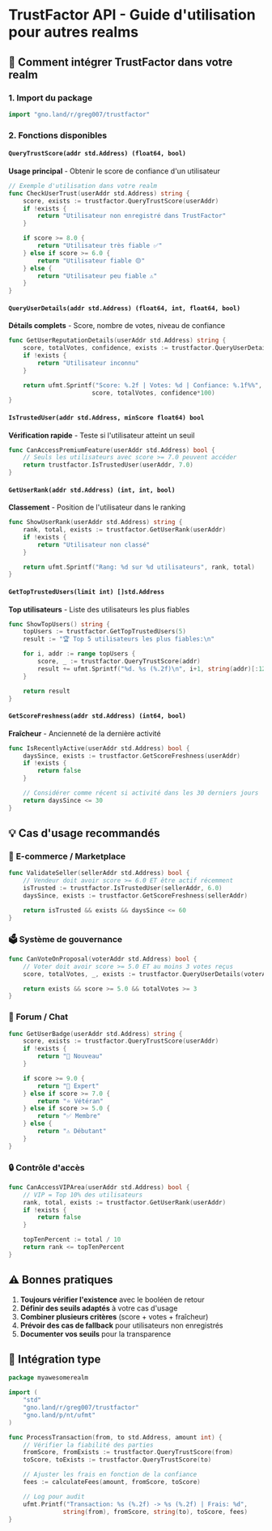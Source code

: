 # TrustFactor API - Guide d'utilisation pour autres realms

## 🚀 Comment intégrer TrustFactor dans votre realm

### 1. Import du package
```go
import "gno.land/r/greg007/trustfactor"
```

### 2. Fonctions disponibles

#### `QueryTrustScore(addr std.Address) (float64, bool)`
**Usage principal** - Obtenir le score de confiance d'un utilisateur
```go
// Exemple d'utilisation dans votre realm
func CheckUserTrust(userAddr std.Address) string {
    score, exists := trustfactor.QueryTrustScore(userAddr)
    if !exists {
        return "Utilisateur non enregistré dans TrustFactor"
    }

    if score >= 8.0 {
        return "Utilisateur très fiable ✅"
    } else if score >= 6.0 {
        return "Utilisateur fiable 🟡"
    } else {
        return "Utilisateur peu fiable ⚠️"
    }
}
```

#### `QueryUserDetails(addr std.Address) (float64, int, float64, bool)`
**Détails complets** - Score, nombre de votes, niveau de confiance
```go
func GetUserReputationDetails(userAddr std.Address) string {
    score, totalVotes, confidence, exists := trustfactor.QueryUserDetails(userAddr)
    if !exists {
        return "Utilisateur inconnu"
    }

    return ufmt.Sprintf("Score: %.2f | Votes: %d | Confiance: %.1f%%",
                       score, totalVotes, confidence*100)
}
```

#### `IsTrustedUser(addr std.Address, minScore float64) bool`
**Vérification rapide** - Teste si l'utilisateur atteint un seuil
```go
func CanAccessPremiumFeature(userAddr std.Address) bool {
    // Seuls les utilisateurs avec score >= 7.0 peuvent accéder
    return trustfactor.IsTrustedUser(userAddr, 7.0)
}
```

#### `GetUserRank(addr std.Address) (int, int, bool)`
**Classement** - Position de l'utilisateur dans le ranking
```go
func ShowUserRank(userAddr std.Address) string {
    rank, total, exists := trustfactor.GetUserRank(userAddr)
    if !exists {
        return "Utilisateur non classé"
    }

    return ufmt.Sprintf("Rang: %d sur %d utilisateurs", rank, total)
}
```

#### `GetTopTrustedUsers(limit int) []std.Address`
**Top utilisateurs** - Liste des utilisateurs les plus fiables
```go
func ShowTopUsers() string {
    topUsers := trustfactor.GetTopTrustedUsers(5)
    result := "🏆 Top 5 utilisateurs les plus fiables:\n"

    for i, addr := range topUsers {
        score, _ := trustfactor.QueryTrustScore(addr)
        result += ufmt.Sprintf("%d. %s (%.2f)\n", i+1, string(addr)[:12]+"...", score)
    }

    return result
}
```

#### `GetScoreFreshness(addr std.Address) (int64, bool)`
**Fraîcheur** - Ancienneté de la dernière activité
```go
func IsRecentlyActive(userAddr std.Address) bool {
    daysSince, exists := trustfactor.GetScoreFreshness(userAddr)
    if !exists {
        return false
    }

    // Considérer comme récent si activité dans les 30 derniers jours
    return daysSince <= 30
}
```

## 💡 Cas d'usage recommandés

### 🛒 **E-commerce / Marketplace**
```go
func ValidateSeller(sellerAddr std.Address) bool {
    // Vendeur doit avoir score >= 6.0 ET être actif récemment
    isTrusted := trustfactor.IsTrustedUser(sellerAddr, 6.0)
    daysSince, exists := trustfactor.GetScoreFreshness(sellerAddr)

    return isTrusted && exists && daysSince <= 60
}
```

### 🗳️ **Système de gouvernance**
```go
func CanVoteOnProposal(voterAddr std.Address) bool {
    // Voter doit avoir score >= 5.0 ET au moins 3 votes reçus
    score, totalVotes, _, exists := trustfactor.QueryUserDetails(voterAddr)

    return exists && score >= 5.0 && totalVotes >= 3
}
```

### 💬 **Forum / Chat**
```go
func GetUserBadge(userAddr std.Address) string {
    score, exists := trustfactor.QueryTrustScore(userAddr)
    if !exists {
        return "👤 Nouveau"
    }

    if score >= 9.0 {
        return "👑 Expert"
    } else if score >= 7.0 {
        return "⭐ Vétéran"
    } else if score >= 5.0 {
        return "✅ Membre"
    } else {
        return "⚠️ Débutant"
    }
}
```

### 🔒 **Contrôle d'accès**
```go
func CanAccessVIPArea(userAddr std.Address) bool {
    // VIP = Top 10% des utilisateurs
    rank, total, exists := trustfactor.GetUserRank(userAddr)
    if !exists {
        return false
    }

    topTenPercent := total / 10
    return rank <= topTenPercent
}
```

## ⚠️ Bonnes pratiques

1. **Toujours vérifier l'existence** avec le booléen de retour
2. **Définir des seuils adaptés** à votre cas d'usage
3. **Combiner plusieurs critères** (score + votes + fraîcheur)
4. **Prévoir des cas de fallback** pour utilisateurs non enregistrés
5. **Documenter vos seuils** pour la transparence

## 🔗 Intégration type

```go
package myawesomerealm

import (
    "std"
    "gno.land/r/greg007/trustfactor"
    "gno.land/p/nt/ufmt"
)

func ProcessTransaction(from, to std.Address, amount int) {
    // Vérifier la fiabilité des parties
    fromScore, fromExists := trustfactor.QueryTrustScore(from)
    toScore, toExists := trustfactor.QueryTrustScore(to)

    // Ajuster les frais en fonction de la confiance
    fees := calculateFees(amount, fromScore, toScore)

    // Log pour audit
    ufmt.Printf("Transaction: %s (%.2f) -> %s (%.2f) | Frais: %d",
               string(from), fromScore, string(to), toScore, fees)
}
```